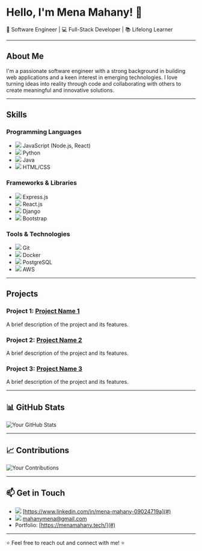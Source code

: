 # Hello, I'm Mena Mahany! 👋

🚀 Software Engineer | 💻 Full-Stack Developer | 📚 Lifelong Learner

---

## About Me

I'm a passionate software engineer with a strong background in building web applications and a keen interest in emerging technologies. I love turning ideas into reality through code and collaborating with others to create meaningful and innovative solutions.

---

## Skills

### Programming Languages
- <img src="https://img.icons8.com/color/24/000000/javascript.png"/> JavaScript (Node.js, React)
- <img src="https://img.icons8.com/color/24/000000/python.png"/> Python
- <img src="https://img.icons8.com/color/24/000000/java.png"/> Java
- <img src="https://img.icons8.com/color/24/000000/html-5.png"/> HTML/CSS

### Frameworks & Libraries
- <img src="https://img.icons8.com/color/24/000000/express.png"/> Express.js
- <img src="https://img.icons8.com/color/24/000000/react-native.png"/> React.js
- <img src="https://img.icons8.com/color/24/000000/django.png"/> Django
- <img src="https://img.icons8.com/color/24/000000/bootstrap.png"/> Bootstrap

### Tools & Technologies
- <img src="https://img.icons8.com/color/24/000000/git.png"/> Git
- <img src="https://img.icons8.com/color/24/000000/docker.png"/> Docker
- <img src="https://img.icons8.com/color/24/000000/postgresql.png"/> PostgreSQL
- <img src="https://img.icons8.com/color/24/000000/amazon-web-services.png"/> AWS

---

## Projects

### Project 1: [Project Name 1](#)
A brief description of the project and its features.

### Project 2: [Project Name 2](#)
A brief description of the project and its features.

### Project 3: [Project Name 3](#)
A brief description of the project and its features.

---

## 📊 GitHub Stats

![Your GitHub Stats](https://github-readme-stats.vercel.app/api?username=M-mahany&show_icons=true&theme=radical)

---

## 📈 Contributions

![Your Contributions](https://img.shields.io/github/last-commit/M-mahany/M-mahany?label=Contributions&style=flat-square)

---

## 📫 Get in Touch

- <img src="https://img.icons8.com/color/24/000000/linkedin.png"/> [https://www.linkedin.com/in/mena-mahany-09024719a](#)
- <img src="https://img.icons8.com/color/24/000000/email.png"/> [mahanymena@gmail.com](mailto:mahanymena@gmail.com)
- Portfolio: [https://menamahany.tech/](#)

---

⭐️ Feel free to reach out and connect with me! ⭐️
